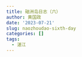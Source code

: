 ```yaml
---
title: 硇洲岛日志（六）
author: 黄国政
date: '2023-07-21'
slug: naozhoudao-sixth-day
categories: []
tags:
  - 湛江
---
```


<!--more-->